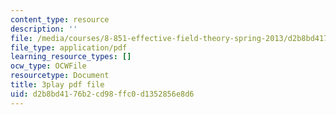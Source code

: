 ```yaml
---
content_type: resource
description: ''
file: /media/courses/8-851-effective-field-theory-spring-2013/d2b8bd4176b2cd98ffc0d1352856e8d6_kJFbJDYuU_k.pdf
file_type: application/pdf
learning_resource_types: []
ocw_type: OCWFile
resourcetype: Document
title: 3play pdf file
uid: d2b8bd41-76b2-cd98-ffc0-d1352856e8d6
---
```

